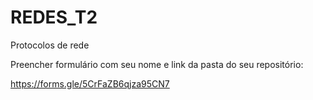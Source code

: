 # REDES_T2
Protocolos de rede

Preencher formulário com seu nome e link da pasta do seu repositório:

https://forms.gle/5CrFaZB6qjza95CN7
